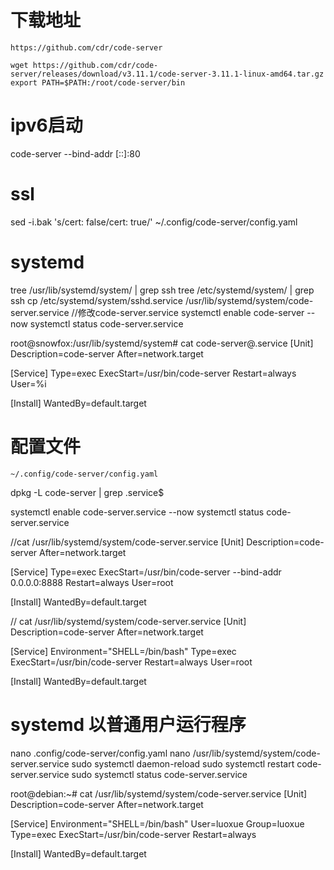 # 下载地址
    https://github.com/cdr/code-server

    wget https://github.com/cdr/code-server/releases/download/v3.11.1/code-server-3.11.1-linux-amd64.tar.gz
    export PATH=$PATH:/root/code-server/bin

# ipv6启动
code-server --bind-addr [::]:80

# ssl
sed -i.bak 's/cert: false/cert: true/' ~/.config/code-server/config.yaml

# systemd
tree /usr/lib/systemd/system/ | grep ssh
tree /etc/systemd/system/ | grep ssh
cp /etc/systemd/system/sshd.service /usr/lib/systemd/system/code-server.service
//修改code-server.service
systemctl enable code-server --now
systemctl status code-server.service

root@snowfox:/usr/lib/systemd/system# cat code-server@.service
[Unit]
Description=code-server
After=network.target

[Service]
Type=exec
ExecStart=/usr/bin/code-server
Restart=always
User=%i

[Install]
WantedBy=default.target


# 配置文件
    ~/.config/code-server/config.yaml


dpkg -L code-server  | grep .service$

systemctl enable code-server.service --now
systemctl status code-server.service

//cat /usr/lib/systemd/system/code-server.service
[Unit]
Description=code-server
After=network.target

[Service]
Type=exec
ExecStart=/usr/bin/code-server --bind-addr 0.0.0.0:8888
Restart=always
User=root

[Install]
WantedBy=default.target



// cat /usr/lib/systemd/system/code-server.service
[Unit]
Description=code-server
After=network.target

[Service]
Environment="SHELL=/bin/bash"
Type=exec
ExecStart=/usr/bin/code-server
Restart=always
User=root

[Install]
WantedBy=default.target



# systemd 以普通用户运行程序
nano .config/code-server/config.yaml
nano /usr/lib/systemd/system/code-server.service
sudo systemctl daemon-reload
sudo systemctl restart code-server.service
sudo systemctl status code-server.service

root@debian:~# cat /usr/lib/systemd/system/code-server.service
[Unit]
Description=code-server
After=network.target

[Service]
Environment="SHELL=/bin/bash"
User=luoxue
Group=luoxue
Type=exec
ExecStart=/usr/bin/code-server
Restart=always

[Install]
WantedBy=default.target


